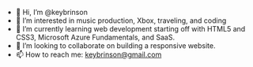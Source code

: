 - 👋 Hi, I’m @keybrinson
- 👀 I’m interested in music production, Xbox, traveling, and coding
- 🌱 I’m currently learning web development starting off with HTML5 and CSS3, Microsoft Azure Fundamentals, and SaaS.
- 💞️ I’m looking to collaborate on building a responsive website.
- 📫 How to reach me: keybrinson@gmail.com

<!---
keybrinson/keybrinson is a ✨ special ✨ repository because its `README.md` (this file) appears on your GitHub profile.
You can click the Preview link to take a look at your changes.
--->
